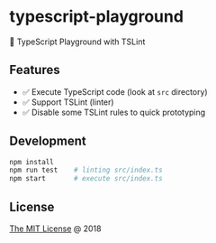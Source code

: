 # typescript-playground

:hammer: TypeScript Playground with TSLint

## Features

* :white_check_mark: Execute TypeScript code (look at `src` directory)
* :white_check_mark: Support TSLint (linter)
* :white_check_mark: Disable some TSLint rules to quick prototyping

## Development

```bash
npm install
npm run test    # linting src/index.ts
npm start       # execute src/index.ts
```

## License

[The MIT License](http://piecioshka.mit-license.org) @ 2018
